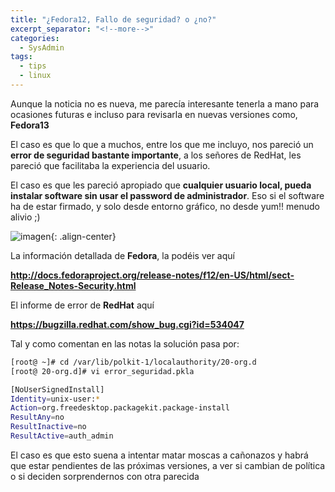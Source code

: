 ```yaml
---
title: "¿Fedora12, Fallo de seguridad? o ¿no?"
excerpt_separator: "<!--more-->"
categories:
  - SysAdmin
tags:
  - tips
  - linux
---
```

Aunque la noticia no es nueva, me parecía interesante tenerla a mano para ocasiones futuras e incluso para revisarla en nuevas versiones como, **Fedora13**

El caso es que lo que a muchos, entre los que me incluyo, nos pareció un **error de seguridad bastante importante**, a los señores de RedHat, les pareció que facilitaba la experiencia del usuario.

El caso es que les pareció apropiado que **cualquier usuario local, pueda instalar software sin usar el password de administrador**. Eso si el software ha de estar firmado, y solo desde entorno gráfico, no desde yum!! menudo alivio ;)

![imagen]({{'https://malambra.github.io/docs/images/fedora12_error_seguridad.jpg'|absolute_url}}){: .align-center}

La información detallada de **Fedora**, la podéis ver aquí

**http://docs.fedoraproject.org/release-notes/f12/en-US/html/sect-Release_Notes-Security.html**

El informe de error de **RedHat** aquí

**https://bugzilla.redhat.com/show_bug.cgi?id=534047**

Tal y como comentan en las notas la solución pasa por:

```bash
[root@ ~]# cd /var/lib/polkit-1/localauthority/20-org.d
[root@ 20-org.d]# vi error_seguridad.pkla

[NoUserSignedInstall]
Identity=unix-user:*
Action=org.freedesktop.packagekit.package-install
ResultAny=no
ResultInactive=no
ResultActive=auth_admin
```

El caso es que esto suena a intentar matar moscas a cañonazos y habrá que estar pendientes de las próximas versiones, a ver si cambian de política o si deciden sorprendernos con otra parecida